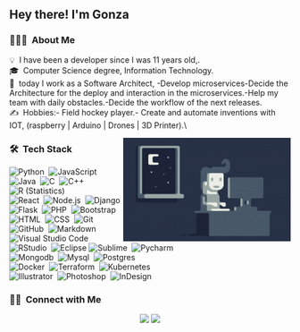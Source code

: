 <h2>Hey there! I'm Gonza</h2>

<!-- ## 👋 &nbsp;Hey there! I'm MAPRIGO -->

### 👨🏻‍💻 &nbsp;About Me

💡 &nbsp;I have been a developer since I was 11 years old,.\
🎓 &nbsp;Computer Science degree, Information Technology.\
🌱 &nbsp;today I work as a Software Architect, -Develop microservices-Decide the Architecture for the deploy and interaction in the microservices.-Help my team with daily obstacles.-Decide the workflow of the next releases.\
✍️ &nbsp;Hobbies:- Field hockey player.- Create and automate inventions with IOT, (raspberry | Arduino | Drones | 3D Printer).\

<img alt="Night Coding" src="https://raw.githubusercontent.com/AVS1508/AVS1508/master/assets/Night-Coding.gif" align="right"/>

### 🛠 &nbsp;Tech Stack

![Python](https://img.shields.io/badge/-Python-05122A?style=flat&logo=python)&nbsp;
![JavaScript](https://img.shields.io/badge/-JavaScript-05122A?style=flat&logo=javascript)&nbsp;
![Java](https://img.shields.io/badge/-Java-05122A?style=flat&logo=Java&logoColor=FFA518)&nbsp;
![C](https://img.shields.io/badge/-C-05122A?style=flat&logo=C&logoColor=A8B9CC)&nbsp;
![C++](https://img.shields.io/badge/-C++-05122A?style=flat&logo=C%2B%2B&logoColor=00599C)&nbsp;
![R (Statistics)](https://img.shields.io/badge/-R-05122A?style=flat&logo=R&logoColor=276DC3)\
![React](https://img.shields.io/badge/-React-05122A?style=flat&logo=react)&nbsp;
![Node.js](https://img.shields.io/badge/-Node.js-05122A?style=flat&logo=node.js)&nbsp;
![Django](https://img.shields.io/badge/-Django-05122A?style=flat&logo=django&logoColor=092E20)&nbsp;
![Flask](https://img.shields.io/badge/-Flask-05122A?style=flat&logo=flask)&nbsp;
![PHP](https://img.shields.io/badge/-PHP-05122A?style=flat&logo=PHP)&nbsp;
![Bootstrap](https://img.shields.io/badge/-Bootstrap-05122A?style=flat&logo=bootstrap&logoColor=563D7C)\
![HTML](https://img.shields.io/badge/-HTML-05122A?style=flat&logo=HTML5)&nbsp;
![CSS](https://img.shields.io/badge/-CSS-05122A?style=flat&logo=CSS3&logoColor=1572B6)&nbsp;
![Git](https://img.shields.io/badge/-Git-05122A?style=flat&logo=git)&nbsp;
![GitHub](https://img.shields.io/badge/-GitHub-05122A?style=flat&logo=github)&nbsp;
![Markdown](https://img.shields.io/badge/-Markdown-05122A?style=flat&logo=markdown)\
![Visual Studio Code](https://img.shields.io/badge/-Visual%20Studio%20Code-05122A?style=flat&logo=visual-studio-code&logoColor=007ACC)&nbsp;
![RStudio](https://img.shields.io/badge/-RStudio-05122A?style=flat&logo=rstudio)&nbsp;
![Eclipse](https://img.shields.io/badge/-Eclipse-05122A?style=flat&logo=eclipse-ide&logoColor=2C2255)
![Sublime](https://img.shields.io/badge/-Sublime-05122A?style=flat&logo=sublime)&nbsp;
![Pycharm](https://img.shields.io/badge/-Pycharm-05122A?style=flat&logo=pycharm)&nbsp;\
![Mongodb](https://img.shields.io/badge/-MongoDB-05122A?style=flat&logo=mongodb)&nbsp;
![Mysql](https://img.shields.io/badge/-Mysql-05122A?style=flat&logo=mysql)&nbsp;
![Postgres](https://img.shields.io/badge/-Postgres-05122A?style=flat&logo=psql)&nbsp;\
![Docker](https://img.shields.io/badge/-Docker-05122A?style=flat&logo=docker)&nbsp;
![Terraform](https://img.shields.io/badge/-Terraform-05122A?style=flat&logo=terraform)&nbsp;
![Kubernetes](https://img.shields.io/badge/-Kubernetes-05122A?style=flat&logo=kubernetes)&nbsp;\
![Illustrator](https://img.shields.io/badge/-Illustrator-05122A?style=flat&logo=adobe-illustrator)&nbsp;
![Photoshop](https://img.shields.io/badge/-Photoshop-05122A?style=flat&logo=adobe-photoshop)&nbsp;
![InDesign](https://img.shields.io/badge/-InDesign-05122A?style=flat&logo=adobe-indesign)



### 🤝🏻 &nbsp;Connect with Me

<p align="center">
<a href="https://maprigo.com"><img src="https://img.shields.io/badge/-maprigo.com-3423A6?style=flat&logo=Google-Chrome&logoColor=white"/></a>
<a href="https://linkedin.com/in/martinezgon"><img src="https://img.shields.io/badge/-maprigo%20-0077B5?style=flat&logo=Linkedin&logoColor=white"/></a>
</p>
